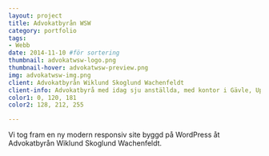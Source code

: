 ```yaml
---
layout: project
title: Advokatbyrån WSW 
category: portfolio
tags:
- Webb
date: 2014-11-10 #för sortering
thumbnail: advokatwsw-logo.png
thumbnail-hover: advokatwsw-preview.png
img: advokatwsw-img.png
client: Advokatbyrån Wiklund Skoglund Wachenfeldt 
client-info: Advokatbyrå med idag sju anställda, med kontor i Gävle, Uppsala och Sollentuna.
color1: 0, 120, 181
color2: 128, 212, 255

---
```

Vi tog fram en ny modern responsiv site byggd på WordPress åt Advokatbyrån Wiklund Skoglund Wachenfeldt.